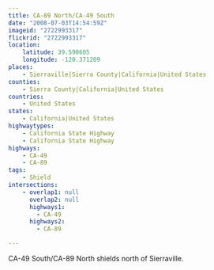 ```yaml
---
title: CA-89 North/CA-49 South
date: "2008-07-03T14:54:59Z"
imageid: "2722993317"
flickrid: "2722993317"
location:
    latitude: 39.590605
    longitude: -120.371209
places:
    - Sierraville|Sierra County|California|United States
counties:
    - Sierra County|California|United States
countries:
    - United States
states:
    - California|United States
highwaytypes:
    - California State Highway
    - California State Highway
highways:
    - CA-49
    - CA-89
tags:
    - Shield
intersections:
    - overlap1: null
      overlap2: null
      highways1:
        - CA-49
      highways2:
        - CA-89

---
```

CA-49 South/CA-89 North shields north of Sierraville.